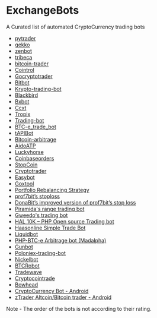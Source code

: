 # ExchangeBots
A Curated list of automated CryptoCurrency trading bots
<ul>
<li><a href="https://github.com/owocki/pytrader">pytrader</a></li>
<li><a href=""https://github.com/askmike/gekko">gekko</a></li>
<li><a href="https://github.com/carlos8f/zenbot">zenbot</a></li>
<li><a href="https://github.com/michaelgrosner/tribeca">tribeca</a></li>
<li><a href="https://github.com/pirate/bitcoin-trader">bitcoin-trader</a></li>
<li><a href="https://github.com/jakubroztocil/cointrol">Cointrol</a></li>
<li><a href="https://github.com/thrasher-/gocryptotrader">Gocryptotrader</a></li>
<li><a href="https://github.com/5an1ty/BitBot">Bitbot</a></li>
<li><a href="https://github.com/ctubio/Krypto-trading-bot">Krypto-trading-bot</a></li>
<li><a href="https://github.com/butor/blackbird">Blackbird</a></li>
<li><a href="https://github.com/gazbert/bxbot">Bxbot</a></li>
<li><a href="https://github.com/kroitor/ccxt">Ccxt</a></li>
<li><a href="https://github.com/safex/tropix">Tropix</a></li>
<li><a href="https://github.com/bwentzloff/trading-bot">Trading-bot</a></li>
<li><a href="https://github.com/dashscar/btc-e_Trade_bot">BTC-e_trade_bot</a></li>
<li><a href="https://github.com/nomorecoin/tAPIbot">tAPIBot</a></li>
<li><a href="https://github.com/maxme/bitcoin-arbitrage">Bitcoin-arbitrage</a></li>
<li><a href="https://github.com/aido/AidoATP">AidoATP</a></li>
<li><a href="https://github.com/alexmbird/luckyhorse">Luckyhorse</a></li>
<li><a href="https://github.com/tomholub/coinbaseorders">Coinbaseorders</a></li>
<li><a href="https://stopcoin.com/">StopCoin</a></li>
<li><a href="https://cryptotrader.org/">Cryptotrader</a></li>
<li><a href="https://github.com/codingdna2/easybot">Easybot</a></li>
<li><a href="https://github.com/prof7bit/goxtool">Goxtool</a></li>
<li><a href="https://gist.github.com/prof7bit/5395900">Portfolio Rebalancing Strategy</a></li>
<li><a href="https://gist.github.com/prof7bit/5437131">prof7bit’s stoploss</a></li>
<li><a href="https://gist.github.com/dkgeorge/5603198">DonaBit’s improved version of prof7bit’s stop loss</a></li>
<li><a href="https://gist.github.com/pira/8030590">Piramida's range trading bot</a></li>
<li><a href="https://github.com/italiano40/Bitcoin-Trading-bot">Gweedo's trading bot</a></li>
<li><a href="https://github.com/intrd/bitcoin/blob/master/hal10k/">HAL 10K – PHP Open source Trading bot</a></li>
<li><a href="http://www.haasonline.com/">Haasonline Simple Trade Bot</a></li>
<li><a href="https://github.com/chrisacheson/liquidbot">Liquidbot</a></li>
<li><a href="https://bitcointalk.org/index.php?topic=236321.0">PHP-BTC-e Arbitrage bot (Madalpha)</a></li>
<li><a href="https://bitcointalk.org/index.php?topic=1715214.0">Gunbot</a></li>
<li><a href="https://github.com/Ryanmtate/poloniex-trading-bot">Poloniex-trading-bot</a></li>
<li><a href="https://github.com/AdamCox9/nickelbot">Nickelbot</a></li>
<li><a href="http://www.btcrobot.com/">BTCRobot</a></li>
<li><a href="https://tradewave.net/">Tradewave</a></li>
<li><a href="http://www.cryptocointrade.com/">Cryptocointrade</a></li>
<li><a href="https://github.com/joeldg/bowhead">Bowhead</a></li>
<li><a href="https://play.google.com/store/apps/details?id=com.tahri.cryptocbot&hl=en">CryptoCurrency Bot - Android</a></li>
<li><a href="https://play.google.com/store/apps/details?id=co.bandicoot.ztrader&hl=en">zTrader Altcoin/Bitcoin trader - Android</a></li>
</ul>

Note - The order of the bots is not according to their rating.
